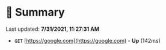 # 📖 Summary
Last updated: **7/31/2021, 11:27:31 AM**

- `GET` [https://google.com](https://google.com) - **Up** (142ms)

